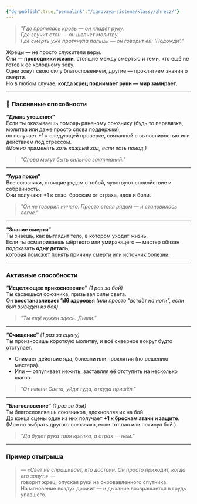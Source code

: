 ```yaml
---
{"dg-publish":true,"permalink":"/igrovaya-sistema/klassy/zhrecz/"}
---
```



> _"Где пролилась кровь — он кладёт руку.  
> Где звучит стон — он шепчет молитву.  
> Где смерть уже протянула пальцы — он говорит ей: ‘Подожди’."_

Жрецы — не просто служители веры.  
Они — **проводники жизни**, стоящие между смертью и теми, кто ещё не готов к её холодному зову.  
Одни зовут свою силу благословением, другие — проклятием знания о смерти.  
Но в любом случае, **когда жрец поднимает руки — мир замирает.**

---

### 🌿 **Пассивные способности**

**“Длань утешения”**  
Если ты оказываешь помощь раненому союзнику (будь то перевязка, молитва или даже просто слова поддержки),  
он получает +1 к следующей проверке, связанной с выносливостью или действием под стрессом.  
_(Можно применять хоть каждый ход, если есть повод.)_

> _"Слова могут быть сильнее заклинаний."_

---

**“Аура покоя”**  
Все союзники, стоящие рядом с тобой, чувствуют спокойствие и собранность.  
Они получают +1 к спас. броскам от страха, ядов и боли.

> _"Он не говорил ничего. Просто стоял рядом — и становилось легче."_

---

**“Знание смерти”**  
Ты знаешь, как выглядит тело, в котором уходит жизнь.  
Если ты осматриваешь мёртвого или умирающего — мастер обязан подсказать **одну деталь**,  
которая поможет понять причину смерти или источник болезни.

---

### **Активные способности**

**“Исцеляющее прикосновение”** _(1 раз за бой)_  
Ты касаешься союзника, призывая силы света.  
Он **восстанавливает 1d6 здоровья** _(или просто "встаёт на ноги", если был выведен из боя)_.

> _"Ты ещё нужен здесь. Дыши."_

---

**“Очищение”** _(1 раз за сцену)_  
Ты произносишь короткую молитву, и всё скверное вокруг будто отступает.

- Снимает действие яда, болезни или проклятия (по решению мастера).
- Или — отпугивает нежить, заставляя её отступить на несколько шагов.

> _"От имени Света, уйди туда, откуда пришёл."_

---

**“Благословение”** _(1 раз за бой)_  
Ты благословляешь союзников, вдохновляя их на бой.  
До конца сцены один из них получает **+1 к броскам атаки и защите**.  
(Можно выбрать другого союзника, если тот пал или покинул бой.)

> _"Да будет рука твоя крепка, а страх — нем."_

---

### Пример отыгрыша

> — _«Свет не спрашивает, кто достоин. Он просто приходит, когда его зовут.»_ —  
> говорит жрец, опуская руки на окровавленного спутника.  
> На мгновение воздух дрожит — и дыхание возвращается в грудь упавшего.